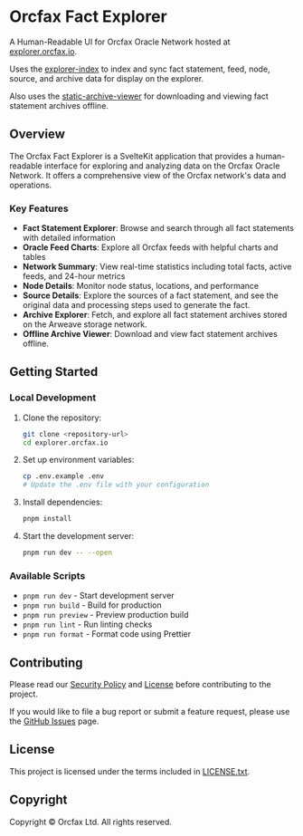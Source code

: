# Orcfax Fact Explorer

A Human-Readable UI for Orcfax Oracle Network hosted at [explorer.orcfax.io](https://explorer.orcfax.io).

Uses the [explorer-index](https://github.com/orcfax/explorer-index) to index and sync fact statement, feed, node, source, and archive data for display on the explorer.

Also uses the [static-archive-viewer](https://github.com/orcfax/static-archive-viewer) for downloading and viewing fact statement archives offline.

## Overview

The Orcfax Fact Explorer is a SvelteKit application that provides a human-readable interface for exploring and analyzing data on the Orcfax Oracle Network. It offers a comprehensive view of the Orcfax network's data and operations.

### Key Features

- **Fact Statement Explorer**: Browse and search through all fact statements with detailed information
- **Oracle Feed Charts**: Explore all Orcfax feeds with helpful charts and tables
- **Network Summary**: View real-time statistics including total facts, active feeds, and 24-hour metrics
- **Node Details**: Monitor node status, locations, and performance
- **Source Details**: Explore the sources of a fact statement, and see the original data and processing steps used to generate the fact.
- **Archive Explorer**: Fetch, and explore all fact statement archives stored on the Arweave storage network.
- **Offline Archive Viewer**: Download and view fact statement archives offline.

## Getting Started

### Local Development

1. Clone the repository:

   ```bash
   git clone <repository-url>
   cd explorer.orcfax.io
   ```

2. Set up environment variables:

   ```bash
   cp .env.example .env
   # Update the .env file with your configuration
   ```

3. Install dependencies:

   ```bash
   pnpm install
   ```

4. Start the development server:
   ```bash
   pnpm run dev -- --open
   ```

### Available Scripts

- `pnpm run dev` - Start development server
- `pnpm run build` - Build for production
- `pnpm run preview` - Preview production build
- `pnpm run lint` - Run linting checks
- `pnpm run format` - Format code using Prettier

## Contributing

Please read our [Security Policy](SECURITY.md) and [License](LICENSE.txt) before contributing to the project.

If you would like to file a bug report or submit a feature request, please use the [GitHub Issues](https://github.com/orcfax/explorer.orcfax.io/issues) page.

## License

This project is licensed under the terms included in [LICENSE.txt](LICENSE.txt).

## Copyright

Copyright © Orcfax Ltd. All rights reserved.
